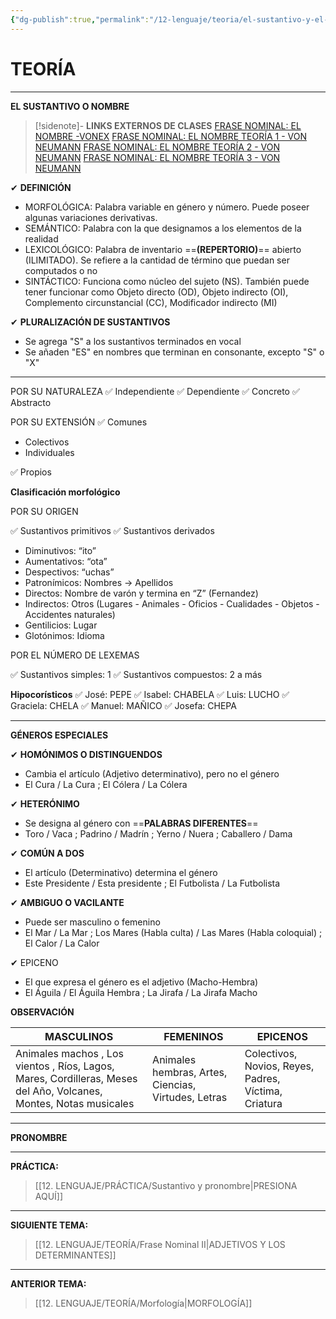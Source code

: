 ```yaml
---
{"dg-publish":true,"permalink":"/12-lenguaje/teoria/el-sustantivo-y-el-pronombre/","tags":["Lenguaje","Teoría"]}
---
```


# TEORÍA
---
**EL SUSTANTIVO O NOMBRE**

>[!sidenote]- **LINKS EXTERNOS DE CLASES** 
>[FRASE NOMINAL: EL NOMBRE -VONEX](https://www.youtube.com/watch?v=M3P8NnIpXAo) 
>[FRASE NOMINAL: EL NOMBRE TEORÍA 1 - VON NEUMANN](https://www.youtube.com/watch?v=LHKSHgqMpsE) 
>[FRASE NOMINAL: EL NOMBRE TEORÍA 2 - VON NEUMANN](https://www.youtube.com/watch?v=9rIwBqt5I5g) 
>[FRASE NOMINAL: EL NOMBRE TEORÍA 3 - VON NEUMANN](https://www.youtube.com/watch?v=jz2RVhIGDT0)

✔ **DEFINICIÓN**
- MORFOLÓGICA: Palabra variable en género y número. Puede poseer algunas variaciones derivativas.
- SEMÁNTICO: Palabra con la que designamos a los elementos de la realidad
- LEXICOLÓGICO: Palabra de inventario ==**(REPERTORIO)**== abierto (ILIMITADO). Se refiere a la cantidad de término que puedan ser computados o no
- SINTÁCTICO: Funciona como núcleo del sujeto (NS). También puede tener funcionar como Objeto directo (OD), Objeto indirecto (OI), Complemento circunstancial (CC), Modificador indirecto (MI)

✔ **PLURALIZACIÓN DE SUSTANTIVOS**
- Se agrega "S" a los sustantivos terminados en vocal
- Se añaden "ES" en nombres que terminan en consonante, excepto "S" o "X" 



---


POR SU NATURALEZA
✅ Independiente
✅ Dependiente
✅ Concreto
✅ Abstracto

POR SU EXTENSIÓN
✅ Comunes
- Colectivos
- Individuales

✅ Propios

**Clasificación morfológico**

POR SU ORIGEN

✅ Sustantivos primitivos
✅ Sustantivos derivados
- Diminutivos: “ito”
- Aumentativos: “ota”
- Despectivos: “uchas”
- Patronímicos: Nombres → Apellidos
- Directos: Nombre de varón y termina en “Z” (Fernandez)
- Indirectos: Otros (Lugares - Animales - Oficios - Cualidades - Objetos - Accidentes naturales)
- Gentilicios: Lugar
- Glotónimos: Idioma

POR EL NÚMERO DE LEXEMAS

✅ Sustantivos simples: 1
✅ Sustantivos compuestos: 2 a más

**Hipocorísticos**
✅ José: PEPE
✅ Isabel: CHABELA
✅ Luis: LUCHO
✅ Graciela: CHELA
✅ Manuel: MAÑICO
✅ Josefa: CHEPA

---
**GÉNEROS ESPECIALES**

✔ **HOMÓNIMOS O DISTINGUENDOS**
- Cambia el artículo (Adjetivo determinativo), pero no el género
- El Cura / La Cura ; El Cólera / La Cólera

✔ **HETERÓNIMO**
- Se designa al género con ==**PALABRAS DIFERENTES**==
- Toro / Vaca ; Padrino / Madrín ; Yerno / Nuera ; Caballero / Dama

✔ **COMÚN A DOS**
- El artículo (Determinativo) determina el género
- Este Presidente / Esta presidente ; El Futbolista / La Futbolista

✔ **AMBIGUO O VACILANTE**
- Puede ser masculino o femenino
- El Mar / La Mar ; Los Mares (Habla culta) / Las Mares (Habla coloquial) ; El Calor / La Calor

✔ EPICENO
- El que expresa el género es el adjetivo (Macho-Hembra)
- El Águila / El Águila Hembra ; La Jirafa / La Jirafa Macho

**OBSERVACIÓN**

| MASCULINOS                                                                                                        | FEMENINOS                                           | EPICENOS                                             |
| ----------------------------------------------------------------------------------------------------------------- | --------------------------------------------------- | ---------------------------------------------------- |
| Animales machos , Los vientos , Ríos, Lagos, Mares, Cordilleras, Meses del Año, Volcanes, Montes, Notas musicales | Animales hembras, Artes, Ciencias, Virtudes, Letras | Colectivos, Novios, Reyes, Padres, Víctima, Criatura |

---
**PRONOMBRE**




---
**PRÁCTICA:** 
>[[12. LENGUAJE/PRÁCTICA/Sustantivo y pronombre\|PRESIONA AQUÍ]]

---
**SIGUIENTE TEMA:** 
>[[12. LENGUAJE/TEORÍA/Frase Nominal II\|ADJETIVOS Y LOS DETERMINANTES]]

---
**ANTERIOR TEMA:** 
>[[12. LENGUAJE/TEORÍA/Morfología\|MORFOLOGÍA]]



